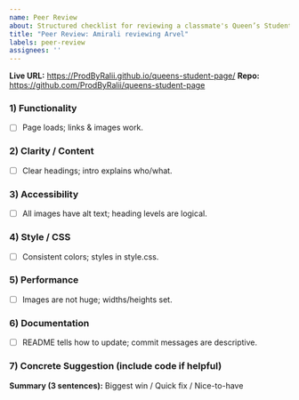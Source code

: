 ```yaml
---
name: Peer Review
about: Structured checklist for reviewing a classmate's Queen’s Student Page
title: "Peer Review: Amirali reviewing Arvel"
labels: peer-review
assignees: ''
---
```


**Live URL:** https://ProdByRalii.github.io/queens-student-page/
**Repo:** https://github.com/ProdByRalii/queens-student-page

### 1) Functionality
- [ ] Page loads; links & images work.

### 2) Clarity / Content
- [ ] Clear headings; intro explains who/what.

### 3) Accessibility
- [ ] All images have alt text; heading levels are logical.

### 4) Style / CSS
- [ ] Consistent colors; styles in style.css.

### 5) Performance
- [ ] Images are not huge; widths/heights set.

### 6) Documentation
- [ ] README tells how to update; commit messages are descriptive.

### 7) Concrete Suggestion (include code if helpful)

**Summary (3 sentences):** Biggest win / Quick fix / Nice-to-have
